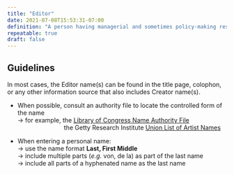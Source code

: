 ```yaml
---
title: "Editor"
date: 2021-07-08T15:53:31-07:00
definition: "A person having managerial and sometimes policy-making responsibility for the editorial part of a publishing firm or of a newspaper, magazine, or other publication."
repeatable: true
draft: false
---
```


## Guidelines

In most cases, the Editor name(s) can be found in the title page, colophon, or any other information source that also includes Creator name(s).

- When possible, consult an authority file to locate the controlled form of the name \
&rarr; for example, the <u>[Library of Congress Name Authority File](https://authorities.loc.gov/)</u> \
&nbsp;&nbsp;&nbsp;&nbsp;&nbsp;&nbsp;&nbsp;&nbsp;&nbsp;&nbsp;&nbsp;&nbsp;&nbsp;&nbsp;&nbsp;&nbsp;&nbsp;&nbsp;&nbsp;&nbsp;&nbsp;&nbsp;&nbsp;&nbsp;&nbsp;&nbsp; the Getty Research Institute <u>[Union List of Artist Names](http://www.getty.edu/research/tools/vocabularies/ulan/)</u>

- When entering a personal name: \
&rarr; use the name format **Last, First Middle** \
&rarr; include multiple parts (*e.g.* von, de la) as part of the last name \
&rarr; include all parts of a hyphenated name as the last name
